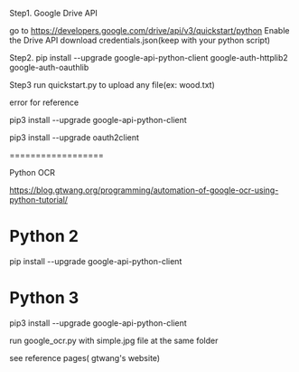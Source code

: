 
Step1.
Google Drive API


go to https://developers.google.com/drive/api/v3/quickstart/python
Enable the Drive API
download credentials.json(keep with your python script)


Step2.
pip install --upgrade google-api-python-client google-auth-httplib2 google-auth-oauthlib



Step3 
run quickstart.py to upload any file(ex: wood.txt)



error for reference

pip3 install --upgrade google-api-python-client

pip3 install --upgrade oauth2client



==================

Python OCR

https://blog.gtwang.org/programming/automation-of-google-ocr-using-python-tutorial/

# Python 2
pip install --upgrade google-api-python-client

# Python 3
pip3 install --upgrade google-api-python-client

run google_ocr.py with simple.jpg file at the same folder

see reference pages( gtwang's website)
